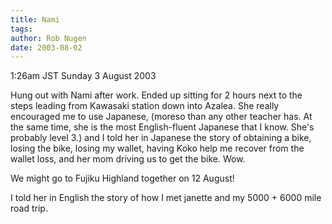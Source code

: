 ```yaml
---
title: Nami
tags: 
author: Rob Nugen
date: 2003-08-02
---
```


<p class=date>1:26am JST Sunday 3 August 2003</p>

<p>Hung out with Nami after work.  Ended up sitting for 2 hours next
to the steps leading from Kawasaki station down into Azalea.  She
really encouraged me to use Japanese, (moreso than any other teacher
has.  At the same time, she is the most English-fluent Japanese that I
know.  She's probably level 3.) and I told her in Japanese the story
of obtaining a bike, losing the bike, losing my wallet, having Koko
help me recover from the wallet loss, and her mom driving us to get
the bike.  Wow.</p>

<p>We might go to Fujiku Highland together on 12 August!</p>

<p>I told her in English the story of how I met janette and my 5000 +
6000 mile road trip.</p>
